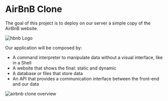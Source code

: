 # AirBnB Clone
The goal of this project is to deploy on our server a simple copy of the AirBnB website.

![hbnb Logo](https://i.imgur.com/sxvbWgO.png "hbnb Logo")


Our application will be composed by:

  * A command interpreter to manipulate data without a visual interface, like in a Shell
  * A website that shows the final: static and dynamic
  * A database or files that store data
  * An API that provides a communication interface between the front-end and our data

![airbnb clone overview](https://imgur.com/a/zn80wHD)
